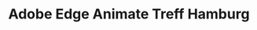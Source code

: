 ---
title: Adobe Edge Animate Treff Hamburg
start_time: "19:00"
url: "http://www.meetup.com/django-hh/events/225554803/"
---